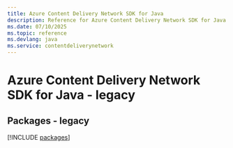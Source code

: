 ```yaml
---
title: Azure Content Delivery Network SDK for Java
description: Reference for Azure Content Delivery Network SDK for Java
ms.date: 07/10/2025
ms.topic: reference
ms.devlang: java
ms.service: contentdeliverynetwork
---
```

# Azure Content Delivery Network SDK for Java - legacy
## Packages - legacy
[!INCLUDE [packages](content-delivery-network-index.md)]